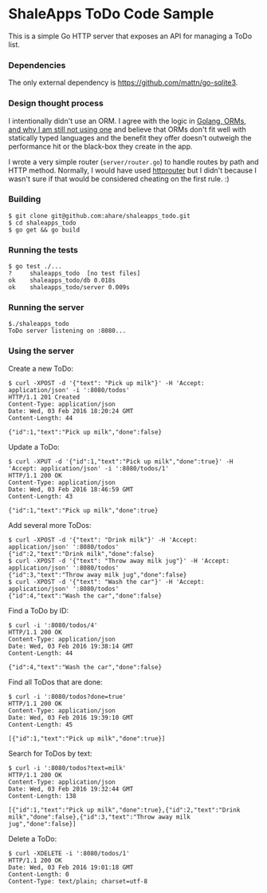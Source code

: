 # ShaleApps ToDo Code Sample

This is a simple Go HTTP server that exposes an API for managing a ToDo list.

### Dependencies

The only external dependency is https://github.com/mattn/go-sqlite3.

### Design thought process

I intentionally didn't use an ORM. I agree
with the logic in 
[Golang, ORMs, and why I am still not using one](http://www.hydrogen18.com/blog/golang-orms-and-why-im-still-not-using-one.html)
and believe that ORMs don't fit well with statically typed languages and the benefit
they offer doesn't outweigh the performance hit or the black-box they create in
the app.

I wrote a very simple router (`server/router.go`) to handle routes by path and
HTTP method. Normally, I would have used [httprouter](https://github.com/julienschmidt/httprouter)
but I didn't because I wasn't sure if that would be considered cheating on the
first rule. :) 

### Building

```
$ git clone git@github.com:ahare/shaleapps_todo.git
$ cd shaleapps_todo
$ go get && go build
```

### Running the tests

```
$ go test ./...
?     shaleapps_todo  [no test files]
ok    shaleapps_todo/db 0.018s
ok    shaleapps_todo/server 0.009s
```

### Running the server

```
$./shaleapps_todo
ToDo server listening on :8080...
```

### Using the server

Create a new ToDo:

```
$ curl -XPOST -d '{"text": "Pick up milk"}' -H 'Accept: application/json' -i ':8080/todos'
HTTP/1.1 201 Created
Content-Type: application/json
Date: Wed, 03 Feb 2016 18:20:24 GMT
Content-Length: 44

{"id":1,"text":"Pick up milk","done":false}
```

Update a ToDo:

```
$ curl -XPUT -d '{"id":1,"text":"Pick up milk","done":true}' -H 'Accept: application/json' -i ':8080/todos/1'
HTTP/1.1 200 OK
Content-Type: application/json
Date: Wed, 03 Feb 2016 18:46:59 GMT
Content-Length: 43

{"id":1,"text":"Pick up milk","done":true}
```

Add several more ToDos:

```
$ curl -XPOST -d '{"text": "Drink milk"}' -H 'Accept: application/json' ':8080/todos'
{"id":2,"text":"Drink milk","done":false}
$ curl -XPOST -d '{"text": "Throw away milk jug"}' -H 'Accept: application/json' ':8080/todos'
{"id":3,"text":"Throw away milk jug","done":false}
$ curl -XPOST -d '{"text": "Wash the car"}' -H 'Accept: application/json' ':8080/todos'
{"id":4,"text":"Wash the car","done":false}
```

Find a ToDo by ID:

```
$ curl -i ':8080/todos/4'
HTTP/1.1 200 OK
Content-Type: application/json
Date: Wed, 03 Feb 2016 19:38:14 GMT
Content-Length: 44

{"id":4,"text":"Wash the car","done":false}
```

Find all ToDos that are done:

```
$ curl -i ':8080/todos?done=true'
HTTP/1.1 200 OK
Content-Type: application/json
Date: Wed, 03 Feb 2016 19:39:10 GMT
Content-Length: 45

[{"id":1,"text":"Pick up milk","done":true}]
```

Search for ToDos by text: 

```
$ curl -i ':8080/todos?text=milk'
HTTP/1.1 200 OK
Content-Type: application/json
Date: Wed, 03 Feb 2016 19:32:44 GMT
Content-Length: 138

[{"id":1,"text":"Pick up milk","done":true},{"id":2,"text":"Drink milk","done":false},{"id":3,"text":"Throw away milk jug","done":false}]
```

Delete a ToDo:

```
$ curl -XDELETE -i ':8080/todos/1'
HTTP/1.1 200 OK
Date: Wed, 03 Feb 2016 19:01:18 GMT
Content-Length: 0
Content-Type: text/plain; charset=utf-8
```
